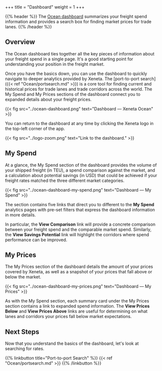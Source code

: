 +++
title = "Dashboard"
weight = 1
+++

{{% header %}} The <a href="https://app.xeneta.com/ocean/dashboard" target="_blank">Ocean dashboard</a> summarizes your freight spend information and provides a search box for finding market prices for trade lanes. {{% /header %}}

## Overview

The Ocean dashboard ties together all the key pieces of information about your freight spend in a single page. It's a good starting point for understanding your position in the freight market.

Once you have the basics down, you can use the dashboard to quickly navigate to deeper analytics provided by Xeneta. The [port-to-port search]({{< ref "Ocean/portsearch.md" >}}) is a core tool for finding current and historical prices for trade lanes and trade corridors across the world. The My Spend and My Prices sections of the dashboard connect you to expanded details about your freight prices.

{{< fig src="../ocean-dashboard.png" text="Dashboard — Xeneta Ocean" >}}

You can return to the dashboard at any time by clicking the Xeneta logo in the top-left corner of the app.

{{< fig src="../logo-zoom.png" text="Link to the dashboard." >}}

## My Spend 

At a glance, the My Spend section of the dashboard provides the volume of your shipped freight (in TEU), a spend comparison against the market, and a calculation about potential savings (in USD) that could be achieved if your freight rates matched the three different market categories.

{{< fig src="../ocean-dashboard-my-spend.png" text="Dashboard — My Spend" >}}

The section contains five links that direct you to different to the **My Spend** analytics pages with pre-set filters that express the dashboard information in more details.

In particular, the **View Comparison** link will provide a concrete comparison between your freight spend and the comparable market spend. Similarly, the **View Savings Potential** link will highlight the corridors where spend performance can be improved.


## My Prices

The My Prices section of the dashboard details the amount of your prices covered by Xeneta, as well as a snapshot of your prices that fall above or below the market. 

{{< fig src="../ocean-dashboard-my-prices.png" text="Dashboard — My Prices" >}}

As with the My Spend section, each summary card under the My Prices section contains a link to expanded spend information. The **View Prices Below** and **View Prices Above** links are useful for determining on what lanes and corridors your prices fall below market expectations.

## Next Steps

Now that you understand the basics of the dashboard, let's look at searching for rates.

{{% linkbutton title="Port-to-port Search" %}} {{< ref "Ocean/portsearch.md" >}} {{% /linkbutton %}}
